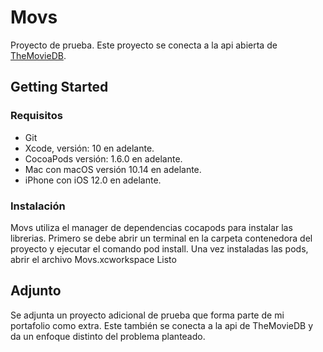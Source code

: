 #  Movs 

Proyecto de prueba.  Este proyecto se conecta a la api abierta de [TheMovieDB](https://developers.themoviedb.org/3/getting-started/introduction). 

## Getting Started

### Requisitos
- Git
- Xcode, versión: 10 en adelante.
- CocoaPods versión:  1.6.0 en adelante.
- Mac con macOS versión 10.14 en adelante.
- iPhone con iOS 12.0 en adelante.

### Instalación

Movs utiliza el manager de dependencias cocapods para instalar las librerias.
Primero se debe abrir un terminal en la carpeta contenedora del proyecto  y ejecutar el comando pod install.
Una vez instaladas las pods, abrir el archivo Movs.xcworkspace
Listo

## Adjunto

Se adjunta un proyecto adicional de prueba que forma parte de mi portafolio como extra. Este también se conecta a la api de TheMovieDB y da un enfoque distinto del problema planteado.
